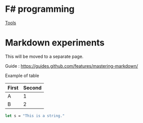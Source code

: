 # F# programming

[Tools](fsharpdev.md)

# Markdown experiments

This will be moved to a separate page.

Guide : https://guides.github.com/features/mastering-markdown/

Example of table

First | Second
----- | ------
A | 1
B | 2

```fsharp
let s = "This is a string."
```
